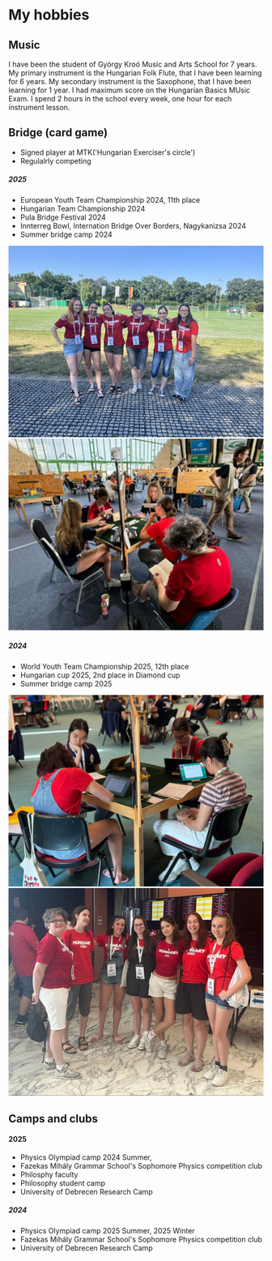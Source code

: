 # My hobbies

## Music

I have been the student of György Kroó Music and Arts School for 7 years. My primary instrument is the  Hungarian Folk Flute, that I have been learning for 6 years. My secondary instrument is the Saxophone, that I have been learning for 1 year. I had maximum score on the Hungarian Basics MUsic Exam. I spend 2 hours in the school every week, one hour for each instrument lesson.



## Bridge (card game)

* Signed player at MTK('Hungarian Exerciser's circle')
* Regulalrly competing 

##### 2025

* European Youth Team Championship 2024, 11th place
* Hungarian Team Championship 2024
* Pula Bridge Festival 2024
* Innterreg Bowl, Internation Bridge Over Borders, Nagykanizsa 2024
* Summer bridge camp 2024

![Alt text](..\images\EB2024.jpg)
![Alt text](..\images\EB2024játék.jpg)

##### 2024

* World Youth Team Championship 2025, 12th place
* Hungarian cup 2025, 2nd place in Diamond cup
* Summer bridge camp 2025

![Alt text](..\images\2025vbjatek.jpg)
![Alt text](..\images\25vbcsapat.jpg)
 
##  Camps and clubs

#### 2025

* Physics Olympiad camp 2024 Summer, 
* Fazekas Mihály Grammar School's Sophomore Physics competition club
* Philosphy faculty
* Philosophy student camp
* University of Debrecen Research Camp

##### 2024

* Physics Olympiad camp 2025 Summer, 2025 Winter
* Fazekas Mihály Grammar School's Sophomore Physics competition club
* University of Debrecen Research Camp

 